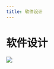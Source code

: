 ```yaml
---
title: 软件设计
---
```


# 软件设计
![](http://q0fn7wgae.bkt.clouddn.com/%E8%BD%AF%E4%BB%B6%E8%AE%BE%E8%AE%A1.pngg)
